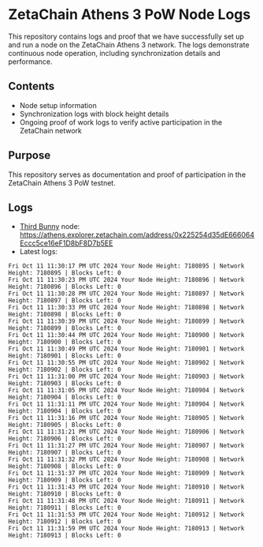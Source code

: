 # ZetaChain Athens 3 PoW Node Logs
This repository contains logs and proof that we have successfully set up and run a node on the ZetaChain Athens 3 network. The logs demonstrate continuous node operation, including synchronization details and performance.

## Contents
- Node setup information
- Synchronization logs with block height details
- Ongoing proof of work logs to verify active participation in the ZetaChain network

## Purpose
This repository serves as documentation and proof of participation in the ZetaChain Athens 3 PoW testnet.

## Logs

- [Third Bunny](https://thirdbunny.xyz/) node: https://athens.explorer.zetachain.com/address/0x225254d35dE666064Eccc5ce16eF1D8bF8D7b5EE
- Latest logs:
```
Fri Oct 11 11:30:17 PM UTC 2024 Your Node Height: 7180895 | Network Height: 7180895 | Blocks Left: 0
Fri Oct 11 11:30:23 PM UTC 2024 Your Node Height: 7180896 | Network Height: 7180896 | Blocks Left: 0
Fri Oct 11 11:30:28 PM UTC 2024 Your Node Height: 7180897 | Network Height: 7180897 | Blocks Left: 0
Fri Oct 11 11:30:33 PM UTC 2024 Your Node Height: 7180898 | Network Height: 7180898 | Blocks Left: 0
Fri Oct 11 11:30:39 PM UTC 2024 Your Node Height: 7180899 | Network Height: 7180899 | Blocks Left: 0
Fri Oct 11 11:30:44 PM UTC 2024 Your Node Height: 7180900 | Network Height: 7180900 | Blocks Left: 0
Fri Oct 11 11:30:49 PM UTC 2024 Your Node Height: 7180901 | Network Height: 7180901 | Blocks Left: 0
Fri Oct 11 11:30:55 PM UTC 2024 Your Node Height: 7180902 | Network Height: 7180902 | Blocks Left: 0
Fri Oct 11 11:31:00 PM UTC 2024 Your Node Height: 7180903 | Network Height: 7180903 | Blocks Left: 0
Fri Oct 11 11:31:05 PM UTC 2024 Your Node Height: 7180904 | Network Height: 7180904 | Blocks Left: 0
Fri Oct 11 11:31:11 PM UTC 2024 Your Node Height: 7180904 | Network Height: 7180904 | Blocks Left: 0
Fri Oct 11 11:31:16 PM UTC 2024 Your Node Height: 7180905 | Network Height: 7180905 | Blocks Left: 0
Fri Oct 11 11:31:21 PM UTC 2024 Your Node Height: 7180906 | Network Height: 7180906 | Blocks Left: 0
Fri Oct 11 11:31:27 PM UTC 2024 Your Node Height: 7180907 | Network Height: 7180907 | Blocks Left: 0
Fri Oct 11 11:31:32 PM UTC 2024 Your Node Height: 7180908 | Network Height: 7180908 | Blocks Left: 0
Fri Oct 11 11:31:37 PM UTC 2024 Your Node Height: 7180909 | Network Height: 7180909 | Blocks Left: 0
Fri Oct 11 11:31:43 PM UTC 2024 Your Node Height: 7180910 | Network Height: 7180910 | Blocks Left: 0
Fri Oct 11 11:31:48 PM UTC 2024 Your Node Height: 7180911 | Network Height: 7180911 | Blocks Left: 0
Fri Oct 11 11:31:53 PM UTC 2024 Your Node Height: 7180912 | Network Height: 7180912 | Blocks Left: 0
Fri Oct 11 11:31:59 PM UTC 2024 Your Node Height: 7180913 | Network Height: 7180913 | Blocks Left: 0
```
